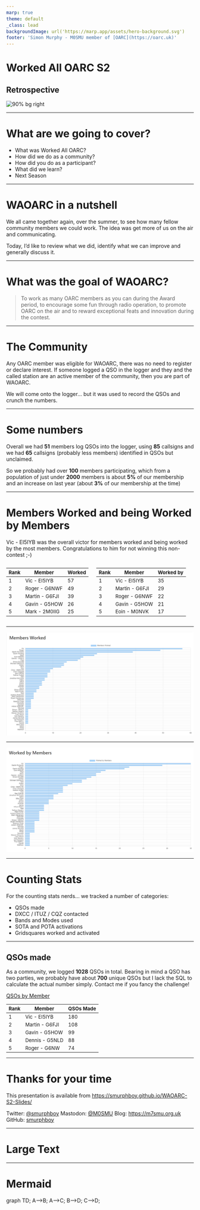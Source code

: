 ```yaml
---
marp: true
theme: default
_class: lead
backgroundImage: url('https://marp.app/assets/hero-background.svg')
footer: 'Simon Murphy - M0SMU member of [OARC](https://oarc.uk)'
---
```


# Worked All OARC S2
## Retrospective
![90% bg right](https://www.oarc.uk/wp-content/uploads/2022/12/calls-3-768x553.png)

---

<!-- paginate: true -->
<!-- This is what we will cover, but its not an agenda as such -->
# What are we going to cover?

- What was Worked All OARC?
- How did we do as a community?
- How did you do as a participant?
- What did we learn?
- Next Season
<!-- Can have multiple on a slide -->

---

# WAOARC in a nutshell

We all came together again, over the summer, to see how many fellow community members we could work. The idea was get more of us on the air and communicating.

Today, I’d like to review what we did, identify what we can improve and generally discuss it.
<!-- Can also do a multiline
comment that will show in notes -->


---

# What was the goal of WAOARC?

> To work as many OARC members as you can during the Award period, to encourage some fun through radio operation, to promote OARC on the air and to reward exceptional feats and innovation during the contest.

---

# The Community

Any OARC member was eligible for WAOARC, there was no need to register or declare interest. If someone logged a QSO in the logger and they and the called station are an active member of the community, then you are part of WAOARC.

We will come onto the logger... but it was used to record the QSOs and crunch the numbers.

---

# Some numbers

Overall we had **51** members log QSOs into the logger, using **85** callsigns and we had **65** callsigns (probably less members) identified in QSOs but unclaimed.

So we probably had over **100** members participating, which from a population of just under **2000** members is about **5%** of our membership and an increase on last year (about **3%** of our membership at the time)

---

# Members Worked and being Worked by Members

 Vic - EI5IYB was the overall victor for members worked and being worked by the most members. Congratulations to him for not winning this non-contest ;-)
<style scoped>
table {
  font-size: 13px;
}
.row {
  display: flex;
}

.column {
  flex: 50%;
}
</style>

<div class="row">
<div class="column">

| Rank     | Member         | Worked   |
| -------- | -------------- | -------- |
| 1        | Vic - EI5IYB   | 57       |
| 2        | Roger - G6NWF  | 49       |
| 3        | Martin - G6FJI | 39       |
| 4        | Gavin - G5HOW  | 26       |
| 5        | Mark - 2M0IIG  | 25       |

</div>
<div class="column">

| Rank     | Member         | Worked by |
| -------- | -------------- | --------- |
| 1        | Vic - EI5IYB   | 35        |
| 2        | Martin - G6FJI | 29        |
| 3        | Roger - G6NWF  | 22        |
| 4        | Gavin - G5HOW  | 21        |
| 5        | Eoin - M0NVK   | 17        |

</div>
</div>

---

![bg 85%](img/membersworked.png)

---

![bg 85%](img/workedby.png)

---

# Counting Stats

For the counting stats nerds... we tracked a number of categories:

* QSOs made
* DXCC / ITUZ / CQZ contacted
* Bands and Modes used
* SOTA and POTA activations
* Gridsquares worked and activated

---

## QSOs made
<style scoped>
table {
  font-size: 13px;
}
</style>
As a community, we logged **1028** QSOs in total. Bearing in mind a QSO has two parties, we probably have about **700** unique QSOs but I lack the SQL to calculate the actual number simply. Contact me if you fancy the challenge!

[QSOs by Member](https://waoarc.oarc.uk/waoarc/usertable)

| Rank     | Member         | QSOs Made |
| -------- | -------------- | --------- |
| 1        | Vic - EI5IYB   | 180       |
| 2        | Martin - G6FJI | 108       |
| 3        | Gavin - G5HOW  | 99        |
| 4        | Dennis - G5NLD | 88        |
| 5        | Roger - G6NW   | 74        |

---

# Thanks for your time

This presentation is available  from https://smurphboy.github.io/WAOARC-S2-Slides/

<i class="fa-brands fa-twitter"></i> Twitter: [@smurphboy](https://twitter.com/smurphboy)
<i class="fa-brands fa-mastodon"></i> Mastodon: [@M0SMU](https://mastodon.radio/@M0SMU)
<i class="fa fa-window-maximize"></i> Blog: https://m7smu.org.uk
<i class="fa-brands fa-github"></i> GitHub: [smurphboy](https://github.com/smurphboy)

---

# <!--fit--> Large Text

---

<!-- Needed for mermaid, can be anywhere in file except frontmatter -->
<script type="module">
  import mermaid from 'https://cdn.jsdelivr.net/npm/mermaid@10/dist/mermaid.esm.min.mjs';
  mermaid.initialize({ startOnLoad: true });
</script>

# Mermaid

<div class="mermaid">
graph TD;
    A-->B;
    A-->C;
    B-->D;
    C-->D;
</div>
